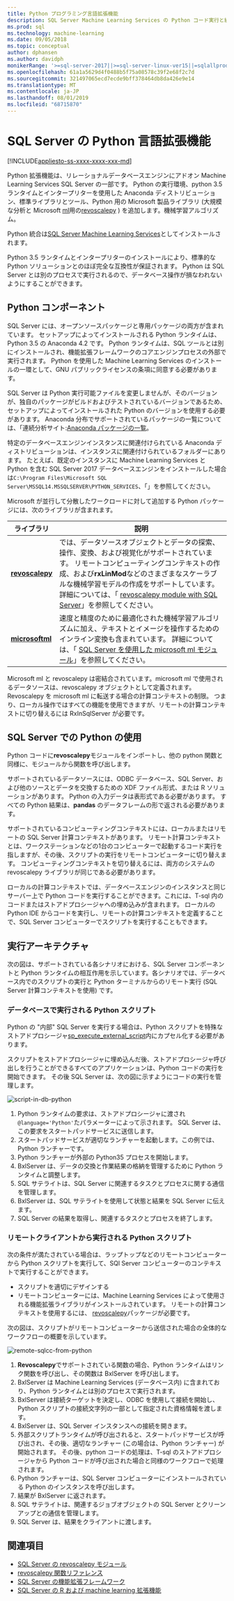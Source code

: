 ```yaml
---
title: Python プログラミング言語拡張機能
description: SQL Server Machine Learning Services の Python コード実行と組み込み Python ライブラリについて説明します。
ms.prod: sql
ms.technology: machine-learning
ms.date: 09/05/2018
ms.topic: conceptual
author: dphansen
ms.author: davidph
monikerRange: '>=sql-server-2017||>=sql-server-linux-ver15||=sqlallproducts-allversions'
ms.openlocfilehash: 61a1a5629d4f0488b5f75a08578c39f2e68f2c7d
ms.sourcegitcommit: 321497065ecd7ecde9bff378464db8da426e9e14
ms.translationtype: MT
ms.contentlocale: ja-JP
ms.lasthandoff: 08/01/2019
ms.locfileid: "68715870"
---
```

# <a name="python-language-extension-in-sql-server"></a>SQL Server の Python 言語拡張機能
[!INCLUDE[appliesto-ss-xxxx-xxxx-xxx-md](../../includes/appliesto-ss-xxxx-xxxx-xxx-md.md)]

Python 拡張機能は、リレーショナルデータベースエンジンにアドオン Machine Learning Services SQL Server の一部です。 Python の実行環境、python 3.5 ランタイムとインタープリターを使用した Anaconda ディストリビューション、標準ライブラリとツール、Python 用の Microsoft 製品ライブラリ (大規模な分析と Microsoft [ml](../python/ref-py-microsoftml.md)用の[revoscalepy](../python/ref-py-revoscalepy.md) ) を追加します。機械学習アルゴリズム。 

Python 統合は[SQL Server Machine Learning Services](../what-is-sql-server-machine-learning.md)としてインストールされます。

Python 3.5 ランタイムとインタープリターのインストールにより、標準的な Python ソリューションとのほぼ完全な互換性が保証されます。 Python は SQL Server とは別のプロセスで実行されるので、データベース操作が損なわれないようにすることができます。

## <a name="python-components"></a>Python コンポーネント

SQL Server には、オープンソースパッケージと専用パッケージの両方が含まれています。 セットアップによってインストールされる Python ランタイムは、Python 3.5 の Anaconda 4.2 です。 Python ランタイムは、SQL ツールとは別にインストールされ、機能拡張フレームワークのコアエンジンプロセスの外部で実行されます。 Python を使用した Machine Learning Services のインストールの一環として、GNU パブリックライセンスの条項に同意する必要があります。 

SQL Server は Python 実行可能ファイルを変更しませんが、そのバージョンが、独自のパッケージがビルドおよびテストされているバージョンであるため、セットアップによってインストールされた Python のバージョンを使用する必要があります。 Anaconda 分布でサポートされているパッケージの一覧については、「連続分析サイト:[Anaconda パッケージの一覧](https://docs.continuum.io/anaconda/packages/pkg-docs)。

特定のデータベースエンジンインスタンスに関連付けられている Anaconda ディストリビューションは、インスタンスに関連付けられているフォルダーにあります。 たとえば、既定のインスタンスに Machine Learning Services と Python を含む SQL Server 2017 データベースエンジンをインストールした場合は`C:\Program Files\Microsoft SQL Server\MSSQL14.MSSQLSERVER\PYTHON_SERVICES`、「」を参照してください。

Microsoft が並行して分散したワークロードに対して追加する Python パッケージには、次のライブラリが含まれます。

| ライブラリ | 説明 |
|---------|-------------|
| [**revoscalepy**](https://docs.microsoft.com/machine-learning-server/python-reference/revoscalepy/revoscalepy-package) | では、データソースオブジェクトとデータの探索、操作、変換、および視覚化がサポートされています。 リモートコンピューティングコンテキストの作成、および**rxLinMod**などのさまざまなスケーラブルな機械学習モデルの作成をサポートしています。 詳細については、「 [revoscalepy module with SQL Server](../python/ref-py-revoscalepy.md)」を参照してください。  |
| [**microsoftml**](https://docs.microsoft.com/machine-learning-server/python-reference/microsoftml/microsoftml-package) | 速度と精度のために最適化された機械学習アルゴリズムに加え、テキストとイメージを操作するためのインライン変換も含まれています。 詳細については、「 [SQL Server を使用した microsoft ml モジュール](../python/ref-py-microsoftml.md)」を参照してください。 |

Microsoft ml と revoscalepy は密結合されています。microsoft ml で使用されるデータソースは、revoscalepy オブジェクトとして定義されます。 Revoscalepy を microsoft ml に転送する場合の計算コンテキストの制限。 つまり、ローカル操作ではすべての機能を使用できますが、リモートの計算コンテキストに切り替えるには RxInSqlServer が必要です。

## <a name="using-python-in-sql-server"></a>SQL Server での Python の使用

Python コードに**revoscalepy**モジュールをインポートし、他の python 関数と同様に、モジュールから関数を呼び出します。

サポートされているデータソースには、ODBC データベース、SQL Server、および他のソースとデータを交換するための XDF ファイル形式、または R ソリューションがあります。 Python の入力データは表形式である必要があります。 すべての Python 結果は、**pandas** のデータフレームの形で返される必要があります。

サポートされているコンピューティングコンテキストには、ローカルまたはリモートの SQL Server 計算コンテキストがあります。 リモート計算コンテキストとは、ワークステーションなどの1台のコンピューターで起動するコード実行を指しますが、その後、スクリプトの実行をリモートコンピューターに切り替えます。 コンピューティングコンテキストを切り替えるには、両方のシステムの revoscalepy ライブラリが同じである必要があります。

ローカルの計算コンテキストでは、データベースエンジンのインスタンスと同じサーバー上で Python コードを実行することができます。これには、T-sql 内のコードまたはストアドプロシージャへの埋め込みが含まれます。 ローカルの Python IDE からコードを実行し、リモートの計算コンテキストを定義することで、SQL Server コンピューターでスクリプトを実行することもできます。

## <a name="execution-architecture"></a>実行アーキテクチャ

次の図は、サポートされている各シナリオにおける、SQL Server コンポーネントと Python ランタイムの相互作用を示しています。各シナリオでは、データベース内でのスクリプトの実行と Python ターミナルからのリモート実行 (SQL Server 計算コンテキストを使用) です。

### <a name="python-scripts-executed-in-database"></a>データベースで実行される Python スクリプト

Python の "内部" SQL Server を実行する場合は、Python スクリプトを特殊なストアドプロシージャ[sp_execute_external_script](../../relational-databases/system-stored-procedures/sp-execute-external-script-transact-sql.md)内にカプセル化する必要があります。

スクリプトをストアドプロシージャに埋め込んだ後、ストアドプロシージャ呼び出しを行うことができるすべてのアプリケーションは、Python コードの実行を開始できます。  その後 SQL Server は、次の図に示すようにコードの実行を管理します。

![script-in-db-python](../../advanced-analytics/python/media/script-in-db-python2.png)

1. Python ランタイムの要求は、ストアドプロシージャに渡され`@language='Python'`たパラメーターによって示されます。 SQL Server は、この要求をスタートパッドサービスに送信します。
2. スタートパッドサービスが適切なランチャーを起動します。この例では、Python ランチャーです。
3. Python ランチャーが外部の Python35 プロセスを開始します。
4. BxlServer は、データの交換と作業結果の格納を管理するために Python ランタイムと調整します。
5. SQL サテライトは、SQL Server に関連するタスクとプロセスに関する通信を管理します。
6. BxlServer は、SQL サテライトを使用して状態と結果を SQL Server に伝えます。
7. SQL Server の結果を取得し、関連するタスクとプロセスを終了します。

### <a name="python-scripts-executed-from-a-remote-client"></a>リモートクライアントから実行される Python スクリプト

次の条件が満たされている場合は、ラップトップなどのリモートコンピューターから Python スクリプトを実行して、SQl Server コンピューターのコンテキストで実行することができます。

+ スクリプトを適切にデザインする
+ リモートコンピューターには、Machine Learning Services によって使用される機能拡張ライブラリがインストールされています。 リモートの計算コンテキストを使用するには、 [revoscalepy](../python/ref-py-revoscalepy.md)パッケージが必要です。

次の図は、スクリプトがリモートコンピューターから送信された場合の全体的なワークフローの概要を示しています。

![remote-sqlcc-from-python](../../advanced-analytics/python/media/remote-sqlcc-from-python3.png)

1. **Revoscalepy**でサポートされている関数の場合、Python ランタイムはリンク関数を呼び出し、その関数は BxlServer を呼び出します。
2. BxlServer は Machine Learning Services (データベース内) に含まれており、Python ランタイムとは別のプロセスで実行されます。
3. BxlServer は接続ターゲットを決定し、ODBC を使用して接続を開始し、Python スクリプトの接続文字列の一部として指定された資格情報を渡します。
4. BxlServer は、SQL Server インスタンスへの接続を開きます。
5. 外部スクリプトランタイムが呼び出されると、スタートパッドサービスが呼び出され、その後、適切なランチャー (この場合は、Python ランチャー) が開始されます。 その後、python コードの処理は、T-sql のストアドプロシージャから Python コードが呼び出された場合と同様のワークフローで処理されます。
6. Python ランチャーは、SQL Server コンピューターにインストールされている Python のインスタンスを呼び出します。
7. 結果が BxlServer に返されます。
8. SQL サテライトは、関連するジョブオブジェクトの SQL Server とクリーンアップとの通信を管理します。
9. SQL Server は、結果をクライアントに渡します。

## <a name="see-also"></a>関連項目

+ [SQL Server の revoscalepy モジュール](../python/ref-py-revoscalepy.md)
+ [revoscalepy 関数リファレンス](https://docs.microsoft.com/r-server/python-reference/revoscalepy/revoscalepy-package) 
+ [SQL Server の機能拡張フレームワーク](extensibility-framework.md)
+ [SQL Server の R および machine learning 拡張機能](extension-r.md)